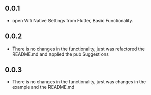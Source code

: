 ## 0.0.1

* open Wifi Native Settings from Flutter, Basic Functionality.

## 0.0.2

* There is no changes in the functionality, just was refactored the README.md and applied the pub Suggestions
  

## 0.0.3

* There is no changes in the functionality, just was changes in the example and the README.md